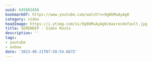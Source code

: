 ```yaml
---
uuid: 645601656
bookmarkOf: https://www.youtube.com/watch?v=9g0UMuAyAg0
category: video
headImage: https://i.ytimg.com/vi/9g0UMuAyAg0/maxresdefault.jpg
title: SERENDIP - Simon Routa
description: ''
tags:
- youtube
- oxbow
date: '2023-06-21T07:50:54.687Z'
---
```



